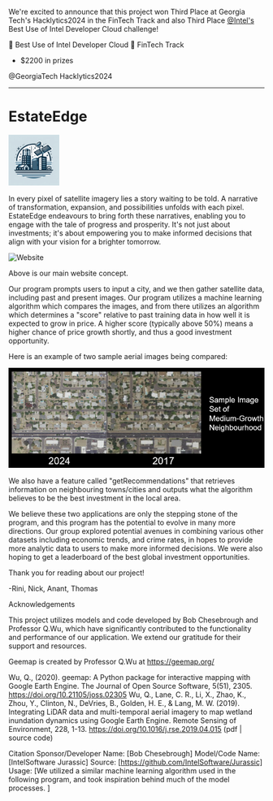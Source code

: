 We're excited to announce that this project won Third Place at Georgia Tech's Hacklytics2024 in the FinTech Track and also Third Place [@Intel's](https://pages.github.com/](https://github.com/intel)) Best Use of Intel Developer Cloud challenge!

🥉 Best Use of Intel Developer Cloud
🥉 FinTech Track

- $2200 in prizes

@GeorgiaTech Hacklytics2024

____________________________________________________________________________________________________________________________________________________________________________________

# EstateEdge

<img src="Estate.png" alt="Logo" width="100" height="100">

In every pixel of satellite imagery lies a story waiting to be told. A narrative of transformation, expansion, and possibilities unfolds with each pixel. EstateEdge endeavours to bring forth these narratives, enabling you to engage with the tale of progress and prosperity. It's not just about investments; it's about empowering you to make informed decisions that align with your vision for a brighter tomorrow.


![Website](Screenshot_2024-02-11_at_8.14.07_AM.png)

Above is our main website concept. 

Our program prompts users to input a city, and we then gather satellite data, including past and present images. Our program utilizes a machine learning algorithm which compares the images, and from there utilizes an algorithm which determines a "score" relative to past training data in how well it is expected to grow in price. A higher score (typically above 50%) means a higher chance of price growth shortly, and thus a good investment opportunity. 

Here is an example of two sample aerial images being compared:

![Sample](image.png)

We also have a feature called "getRecommendations" that retrieves information on neighbouring towns/cities and outputs what the algorithm believes to be the best investment in the local area. 

We believe these two applications are only the stepping stone of the program, and this program has the potential to evolve in many more directions. Our group explored potential avenues in combining various other datasets including economic trends, and crime rates, in hopes to provide more analytic data to users to make more informed decisions. We were also hoping to get a leaderboard of the best global investment opportunities.

Thank you for reading about our project!

-Rini, Nick, Anant, Thomas


Acknowledgements


This project utilizes models and code developed by Bob Chesebrough and Professor Q.Wu, which have significantly contributed to the functionality and performance of our application. We extend our gratitude for their support and resources.

Geemap is created by Professor Q.Wu at https://geemap.org/

Wu, Q., (2020). geemap: A Python package for interactive mapping with Google Earth Engine. The Journal of Open Source Software, 5(51), 2305. https://doi.org/10.21105/joss.02305
Wu, Q., Lane, C. R., Li, X., Zhao, K., Zhou, Y., Clinton, N., DeVries, B., Golden, H. E., & Lang, M. W. (2019). Integrating LiDAR data and multi-temporal aerial imagery to map wetland inundation dynamics using Google Earth Engine. Remote Sensing of Environment, 228, 1-13. https://doi.org/10.1016/j.rse.2019.04.015 (pdf | source code)

Citation
Sponsor/Developer Name: [Bob Chesebrough]
Model/Code Name: [IntelSoftware Jurassic]
Source: [https://github.com/IntelSoftware/Jurassic]
Usage: [We utilized a similar machine learning algorithm used in the following program, and took inspiration behind much of the model processes. ]

